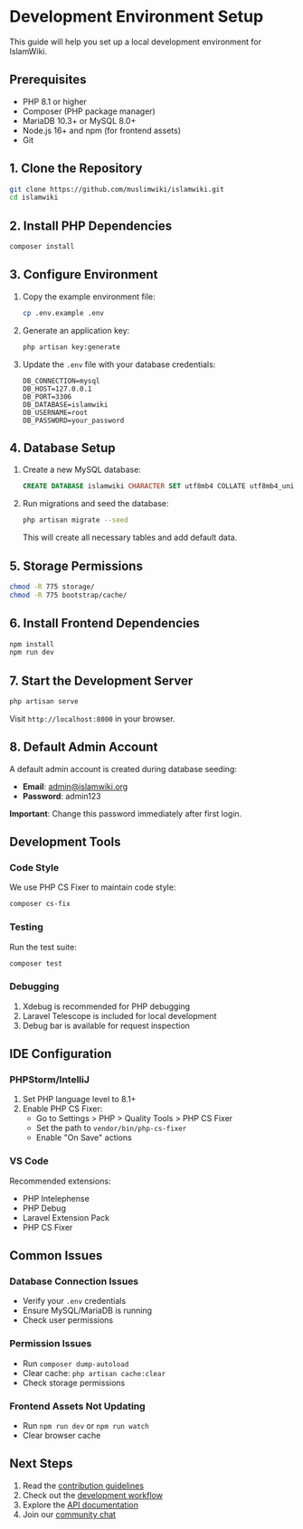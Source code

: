 # Development Environment Setup

This guide will help you set up a local development environment for IslamWiki.

## Prerequisites

- PHP 8.1 or higher
- Composer (PHP package manager)
- MariaDB 10.3+ or MySQL 8.0+
- Node.js 16+ and npm (for frontend assets)
- Git

## 1. Clone the Repository

```bash
git clone https://github.com/muslimwiki/islamwiki.git
cd islamwiki
```

## 2. Install PHP Dependencies

```bash
composer install
```

## 3. Configure Environment

1. Copy the example environment file:
   ```bash
   cp .env.example .env
   ```

2. Generate an application key:
   ```bash
   php artisan key:generate
   ```

3. Update the `.env` file with your database credentials:
   ```env
   DB_CONNECTION=mysql
   DB_HOST=127.0.0.1
   DB_PORT=3306
   DB_DATABASE=islamwiki
   DB_USERNAME=root
   DB_PASSWORD=your_password
   ```

## 4. Database Setup

1. Create a new MySQL database:
   ```sql
   CREATE DATABASE islamwiki CHARACTER SET utf8mb4 COLLATE utf8mb4_unicode_ci;
   ```

2. Run migrations and seed the database:
   ```bash
   php artisan migrate --seed
   ```
   This will create all necessary tables and add default data.

## 5. Storage Permissions

```bash
chmod -R 775 storage/
chmod -R 775 bootstrap/cache/
```

## 6. Install Frontend Dependencies

```bash
npm install
npm run dev
```

## 7. Start the Development Server

```bash
php artisan serve
```

Visit `http://localhost:8000` in your browser.

## 8. Default Admin Account

A default admin account is created during database seeding:

- **Email**: admin@islamwiki.org
- **Password**: admin123

**Important**: Change this password immediately after first login.

## Development Tools

### Code Style

We use PHP CS Fixer to maintain code style:

```bash
composer cs-fix
```

### Testing

Run the test suite:

```bash
composer test
```

### Debugging

1. Xdebug is recommended for PHP debugging
2. Laravel Telescope is included for local development
3. Debug bar is available for request inspection

## IDE Configuration

### PHPStorm/IntelliJ

1. Set PHP language level to 8.1+
2. Enable PHP CS Fixer:
   - Go to Settings > PHP > Quality Tools > PHP CS Fixer
   - Set the path to `vendor/bin/php-cs-fixer`
   - Enable "On Save" actions

### VS Code

Recommended extensions:
- PHP Intelephense
- PHP Debug
- Laravel Extension Pack
- PHP CS Fixer

## Common Issues

### Database Connection Issues
- Verify your `.env` credentials
- Ensure MySQL/MariaDB is running
- Check user permissions

### Permission Issues
- Run `composer dump-autoload`
- Clear cache: `php artisan cache:clear`
- Check storage permissions

### Frontend Assets Not Updating
- Run `npm run dev` or `npm run watch`
- Clear browser cache

## Next Steps

1. Read the [contribution guidelines](../contributing/guidelines.md)
2. Check out the [development workflow](./workflow.md)
3. Explore the [API documentation](../api/overview.md)
4. Join our [community chat](https://chat.islamwiki.org)
